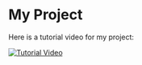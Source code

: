 # My Project

Here is a tutorial video for my project:

[![Tutorial Video](https://img.youtube.com/vi/Fho8p-8soPg/sddefault.jpg)](https://www.youtube.com/watch?v=Fho8p-8soPg)
